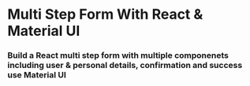 # Multi Step Form With React & Material UI

### Build a React multi step form with multiple componenets including user & personal details, confirmation and success use Material UI 